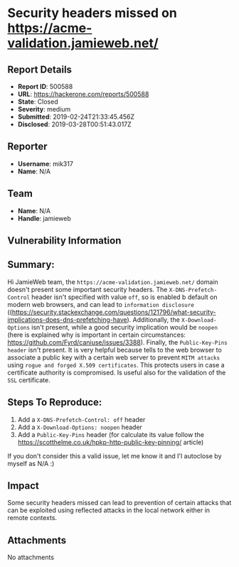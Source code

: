 # Security headers missed on https://acme-validation.jamieweb.net/

## Report Details
- **Report ID**: 500588
- **URL**: https://hackerone.com/reports/500588
- **State**: Closed
- **Severity**: medium
- **Submitted**: 2019-02-24T21:33:45.456Z
- **Disclosed**: 2019-03-28T00:51:43.017Z

## Reporter
- **Username**: mik317
- **Name**: N/A

## Team
- **Name**: N/A
- **Handle**: jamieweb

## Vulnerability Information
## Summary:
Hi JamieWeb team,
the `https://acme-validation.jamieweb.net/` domain doesn't present some important security headers.
The `X-DNS-Prefetch-Control` header isn't specified with value `off`, so is enabled b default on modern web browsers, and can lead to `information disclosure` ((https://security.stackexchange.com/questions/121796/what-security-implications-does-dns-prefetching-have). 
Additionally, the `X-Download-Options` isn't present, while a good security implication would be `noopen` (here is explained why is important in certain circumstances: https://github.com/Fyrd/caniuse/issues/3388). 
Finally, the `Public-Key-Pins header` isn't present. It is very helpful because tells to the web browser to associate a public key with a certain web server to prevent `MITM attacks` using `rogue and forged X.509 certificates`. This protects users in case a certificate authority is compromised. Is useful also for the validation of the `SSL` certificate.

## Steps To Reproduce:
  1. Add a `X-DNS-Prefetch-Control: off` header
  1. Add a `X-Download-Options: noopen` header
  1. Add a `Public-Key-Pins` header (for calculate its value follow the https://scotthelme.co.uk/hpkp-http-public-key-pinning/ article)

If you don't consider this a valid issue, let me know it and I'l autoclose by myself as N/A :)

## Impact

Some security headers missed can lead to prevention of certain attacks that can be exploited using reflected attacks in the local network either in remote contexts.

## Attachments
No attachments
